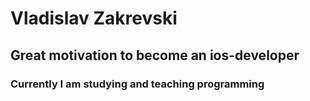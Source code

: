 # Vladislav Zakrevski
## Great motivation to become an ios-developer
### Currently I am studying and teaching programming
